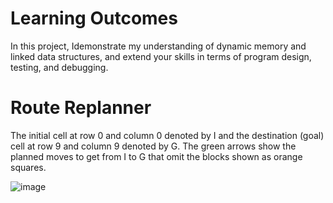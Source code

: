 # Learning Outcomes
In this project, Idemonstrate my understanding of dynamic memory and linked data structures, and extend your skills in terms of program design, testing, and debugging. 

# Route Replanner
The initial cell at row 0 and column 0 denoted by I and the destination (goal) cell at row 9 and column 9 denoted by G. The green arrows
show the planned moves to get from I to G that omit the blocks shown as orange squares.

![image](https://user-images.githubusercontent.com/53987404/107879688-75c5ad00-6f2e-11eb-98d0-1dbc388cbde9.png)

